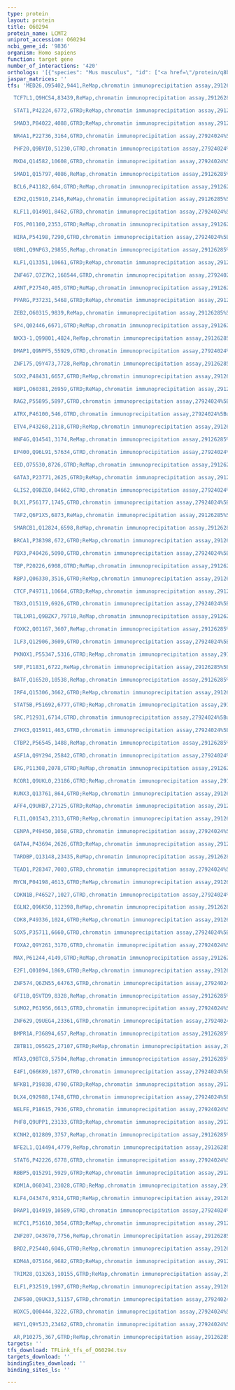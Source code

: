 ```yaml
---
type: protein
layout: protein
title: O60294
protein_name: LCMT2
uniprot_accession: O60294
ncbi_gene_id: '9836'
organism: Homo sapiens
function: target gene
number_of_interactions: '420'
orthologs: '[{"species": "Mus musculus", "id": ["<a href=\"/protein/q8byr1\">Q8BYR1</a>"]}, {"species": "Rattus norvegicus", "id": ["<a href=\"/protein/q5xia3\">Q5XIA3</a>"]}, {"species": "Danio rerio", "id": ["A8WHX0"]}]'
jaspar_matrices: ''
tfs: 'MED26,O95402,9441,ReMap,chromatin immunoprecipitation assay,29126285%5Buid%5D,No

  TCF7L1,Q9HCS4,83439,ReMap,chromatin immunoprecipitation assay,29126285%5Buid%5D,No

  STAT1,P42224,6772,GTRD;ReMap,chromatin immunoprecipitation assay,29126285%5Buid%5D+OR+27924024%5Buid%5D,No

  SMAD3,P84022,4088,GTRD;ReMap,chromatin immunoprecipitation assay,29126285%5Buid%5D+OR+27924024%5Buid%5D,No

  NR4A1,P22736,3164,GTRD,chromatin immunoprecipitation assay,27924024%5Buid%5D,No

  PHF20,Q9BVI0,51230,GTRD,chromatin immunoprecipitation assay,27924024%5Buid%5D,No

  MXD4,Q14582,10608,GTRD,chromatin immunoprecipitation assay,27924024%5Buid%5D,No

  SMAD1,Q15797,4086,ReMap,chromatin immunoprecipitation assay,29126285%5Buid%5D,No

  BCL6,P41182,604,GTRD;ReMap,chromatin immunoprecipitation assay,29126285%5Buid%5D+OR+27924024%5Buid%5D,No

  EZH2,Q15910,2146,ReMap,chromatin immunoprecipitation assay,29126285%5Buid%5D,No

  KLF11,O14901,8462,GTRD,chromatin immunoprecipitation assay,27924024%5Buid%5D,No

  FOS,P01100,2353,GTRD;ReMap,chromatin immunoprecipitation assay,29126285%5Buid%5D+OR+27924024%5Buid%5D,No

  HIRA,P54198,7290,GTRD,chromatin immunoprecipitation assay,27924024%5Buid%5D,No

  UBN1,Q9NPG3,29855,ReMap,chromatin immunoprecipitation assay,29126285%5Buid%5D,No

  KLF1,Q13351,10661,GTRD;ReMap,chromatin immunoprecipitation assay,29126285%5Buid%5D+OR+27924024%5Buid%5D,No

  ZNF467,Q7Z7K2,168544,GTRD,chromatin immunoprecipitation assay,27924024%5Buid%5D,No

  ARNT,P27540,405,GTRD;ReMap,chromatin immunoprecipitation assay,29126285%5Buid%5D+OR+27924024%5Buid%5D,No

  PPARG,P37231,5468,GTRD;ReMap,chromatin immunoprecipitation assay,29126285%5Buid%5D+OR+27924024%5Buid%5D,No

  ZEB2,O60315,9839,ReMap,chromatin immunoprecipitation assay,29126285%5Buid%5D,No

  SP4,Q02446,6671,GTRD;ReMap,chromatin immunoprecipitation assay,29126285%5Buid%5D+OR+27924024%5Buid%5D,No

  NKX3-1,Q99801,4824,ReMap,chromatin immunoprecipitation assay,29126285%5Buid%5D,No

  DMAP1,Q9NPF5,55929,GTRD,chromatin immunoprecipitation assay,27924024%5Buid%5D,No

  ZNF175,Q9Y473,7728,ReMap,chromatin immunoprecipitation assay,29126285%5Buid%5D,No

  SOX2,P48431,6657,GTRD;ReMap,chromatin immunoprecipitation assay,29126285%5Buid%5D+OR+27924024%5Buid%5D,No

  HBP1,O60381,26959,GTRD;ReMap,chromatin immunoprecipitation assay,29126285%5Buid%5D+OR+27924024%5Buid%5D,No

  RAG2,P55895,5897,GTRD,chromatin immunoprecipitation assay,27924024%5Buid%5D,No

  ATRX,P46100,546,GTRD,chromatin immunoprecipitation assay,27924024%5Buid%5D,No

  ETV4,P43268,2118,GTRD;ReMap,chromatin immunoprecipitation assay,29126285%5Buid%5D+OR+27924024%5Buid%5D,No

  HNF4G,Q14541,3174,ReMap,chromatin immunoprecipitation assay,29126285%5Buid%5D,No

  EP400,Q96L91,57634,GTRD,chromatin immunoprecipitation assay,27924024%5Buid%5D,No

  EED,O75530,8726,GTRD;ReMap,chromatin immunoprecipitation assay,29126285%5Buid%5D+OR+27924024%5Buid%5D,No

  GATA3,P23771,2625,GTRD;ReMap,chromatin immunoprecipitation assay,29126285%5Buid%5D+OR+27924024%5Buid%5D,No

  GLIS2,Q9BZE0,84662,GTRD,chromatin immunoprecipitation assay,27924024%5Buid%5D,No

  DLX1,P56177,1745,GTRD,chromatin immunoprecipitation assay,27924024%5Buid%5D,No

  TAF2,Q6P1X5,6873,ReMap,chromatin immunoprecipitation assay,29126285%5Buid%5D,No

  SMARCB1,Q12824,6598,ReMap,chromatin immunoprecipitation assay,29126285%5Buid%5D,No

  BRCA1,P38398,672,GTRD;ReMap,chromatin immunoprecipitation assay,29126285%5Buid%5D+OR+27924024%5Buid%5D,No

  PBX3,P40426,5090,GTRD,chromatin immunoprecipitation assay,27924024%5Buid%5D,No

  TBP,P20226,6908,GTRD;ReMap,chromatin immunoprecipitation assay,29126285%5Buid%5D+OR+27924024%5Buid%5D,No

  RBPJ,Q06330,3516,GTRD;ReMap,chromatin immunoprecipitation assay,29126285%5Buid%5D+OR+27924024%5Buid%5D,No

  CTCF,P49711,10664,GTRD;ReMap,chromatin immunoprecipitation assay,29126285%5Buid%5D+OR+27924024%5Buid%5D,No

  TBX3,O15119,6926,GTRD,chromatin immunoprecipitation assay,27924024%5Buid%5D,No

  TBL1XR1,Q9BZK7,79718,ReMap,chromatin immunoprecipitation assay,29126285%5Buid%5D,No

  FOXK2,Q01167,3607,ReMap,chromatin immunoprecipitation assay,29126285%5Buid%5D,No

  ILF3,Q12906,3609,GTRD,chromatin immunoprecipitation assay,27924024%5Buid%5D,No

  PKNOX1,P55347,5316,GTRD;ReMap,chromatin immunoprecipitation assay,29126285%5Buid%5D+OR+27924024%5Buid%5D,No

  SRF,P11831,6722,ReMap,chromatin immunoprecipitation assay,29126285%5Buid%5D,No

  BATF,Q16520,10538,ReMap,chromatin immunoprecipitation assay,29126285%5Buid%5D,No

  IRF4,Q15306,3662,GTRD;ReMap,chromatin immunoprecipitation assay,29126285%5Buid%5D+OR+27924024%5Buid%5D,No

  STAT5B,P51692,6777,GTRD;ReMap,chromatin immunoprecipitation assay,29126285%5Buid%5D+OR+27924024%5Buid%5D,No

  SRC,P12931,6714,GTRD,chromatin immunoprecipitation assay,27924024%5Buid%5D,No

  ZFHX3,Q15911,463,GTRD,chromatin immunoprecipitation assay,27924024%5Buid%5D,No

  CTBP2,P56545,1488,ReMap,chromatin immunoprecipitation assay,29126285%5Buid%5D,No

  ASF1A,Q9Y294,25842,GTRD,chromatin immunoprecipitation assay,27924024%5Buid%5D,No

  ERG,P11308,2078,GTRD;ReMap,chromatin immunoprecipitation assay,29126285%5Buid%5D+OR+27924024%5Buid%5D,No

  RCOR1,Q9UKL0,23186,GTRD;ReMap,chromatin immunoprecipitation assay,29126285%5Buid%5D+OR+27924024%5Buid%5D,No

  RUNX3,Q13761,864,GTRD;ReMap,chromatin immunoprecipitation assay,29126285%5Buid%5D+OR+27924024%5Buid%5D,No

  AFF4,Q9UHB7,27125,GTRD;ReMap,chromatin immunoprecipitation assay,29126285%5Buid%5D+OR+27924024%5Buid%5D,No

  FLI1,Q01543,2313,GTRD;ReMap,chromatin immunoprecipitation assay,29126285%5Buid%5D+OR+27924024%5Buid%5D,No

  CENPA,P49450,1058,GTRD,chromatin immunoprecipitation assay,27924024%5Buid%5D,No

  GATA4,P43694,2626,GTRD;ReMap,chromatin immunoprecipitation assay,29126285%5Buid%5D+OR+27924024%5Buid%5D,No

  TARDBP,Q13148,23435,ReMap,chromatin immunoprecipitation assay,29126285%5Buid%5D,No

  TEAD1,P28347,7003,GTRD,chromatin immunoprecipitation assay,27924024%5Buid%5D,No

  MYCN,P04198,4613,GTRD;ReMap,chromatin immunoprecipitation assay,29126285%5Buid%5D+OR+27924024%5Buid%5D,No

  CDKN1B,P46527,1027,GTRD,chromatin immunoprecipitation assay,27924024%5Buid%5D,No

  EGLN2,Q96KS0,112398,ReMap,chromatin immunoprecipitation assay,29126285%5Buid%5D,No

  CDK8,P49336,1024,GTRD;ReMap,chromatin immunoprecipitation assay,29126285%5Buid%5D+OR+27924024%5Buid%5D,No

  SOX5,P35711,6660,GTRD,chromatin immunoprecipitation assay,27924024%5Buid%5D,No

  FOXA2,Q9Y261,3170,GTRD,chromatin immunoprecipitation assay,27924024%5Buid%5D,No

  MAX,P61244,4149,GTRD;ReMap,chromatin immunoprecipitation assay,29126285%5Buid%5D+OR+27924024%5Buid%5D,No

  E2F1,Q01094,1869,GTRD;ReMap,chromatin immunoprecipitation assay,29126285%5Buid%5D+OR+27924024%5Buid%5D,No

  ZNF574,Q6ZN55,64763,GTRD,chromatin immunoprecipitation assay,27924024%5Buid%5D,No

  GFI1B,Q5VTD9,8328,ReMap,chromatin immunoprecipitation assay,29126285%5Buid%5D,No

  SUMO2,P61956,6613,GTRD,chromatin immunoprecipitation assay,27924024%5Buid%5D,No

  ZNF629,Q9UEG4,23361,GTRD,chromatin immunoprecipitation assay,27924024%5Buid%5D,No

  BMPR1A,P36894,657,ReMap,chromatin immunoprecipitation assay,29126285%5Buid%5D,No

  ZBTB11,O95625,27107,GTRD;ReMap,chromatin immunoprecipitation assay,29126285%5Buid%5D+OR+27924024%5Buid%5D,No

  MTA3,Q9BTC8,57504,ReMap,chromatin immunoprecipitation assay,29126285%5Buid%5D,No

  E4F1,Q66K89,1877,GTRD,chromatin immunoprecipitation assay,27924024%5Buid%5D,No

  NFKB1,P19838,4790,GTRD;ReMap,chromatin immunoprecipitation assay,29126285%5Buid%5D+OR+27924024%5Buid%5D,No

  DLX4,Q92988,1748,GTRD,chromatin immunoprecipitation assay,27924024%5Buid%5D,No

  NELFE,P18615,7936,GTRD,chromatin immunoprecipitation assay,27924024%5Buid%5D,No

  PHF8,Q9UPP1,23133,GTRD;ReMap,chromatin immunoprecipitation assay,29126285%5Buid%5D+OR+27924024%5Buid%5D,No

  KCNH2,Q12809,3757,ReMap,chromatin immunoprecipitation assay,29126285%5Buid%5D,No

  NFE2L1,Q14494,4779,ReMap,chromatin immunoprecipitation assay,29126285%5Buid%5D,No

  STAT6,P42226,6778,GTRD,chromatin immunoprecipitation assay,27924024%5Buid%5D,No

  RBBP5,Q15291,5929,GTRD;ReMap,chromatin immunoprecipitation assay,29126285%5Buid%5D+OR+27924024%5Buid%5D,No

  KDM1A,O60341,23028,GTRD;ReMap,chromatin immunoprecipitation assay,29126285%5Buid%5D+OR+27924024%5Buid%5D,No

  KLF4,O43474,9314,GTRD;ReMap,chromatin immunoprecipitation assay,29126285%5Buid%5D+OR+27924024%5Buid%5D,No

  DRAP1,Q14919,10589,GTRD,chromatin immunoprecipitation assay,27924024%5Buid%5D,No

  HCFC1,P51610,3054,GTRD;ReMap,chromatin immunoprecipitation assay,29126285%5Buid%5D+OR+27924024%5Buid%5D,No

  ZNF207,O43670,7756,ReMap,chromatin immunoprecipitation assay,29126285%5Buid%5D,No

  BRD2,P25440,6046,GTRD;ReMap,chromatin immunoprecipitation assay,29126285%5Buid%5D+OR+27924024%5Buid%5D,No

  KDM4A,O75164,9682,GTRD;ReMap,chromatin immunoprecipitation assay,29126285%5Buid%5D+OR+27924024%5Buid%5D,No

  TRIM28,Q13263,10155,GTRD;ReMap,chromatin immunoprecipitation assay,29126285%5Buid%5D+OR+27924024%5Buid%5D,No

  ELF1,P32519,1997,GTRD;ReMap,chromatin immunoprecipitation assay,29126285%5Buid%5D+OR+27924024%5Buid%5D,No

  ZNF580,Q9UK33,51157,GTRD,chromatin immunoprecipitation assay,27924024%5Buid%5D,No

  HOXC5,Q00444,3222,GTRD,chromatin immunoprecipitation assay,27924024%5Buid%5D,No

  HEY1,Q9Y5J3,23462,GTRD,chromatin immunoprecipitation assay,27924024%5Buid%5D,No

  AR,P10275,367,GTRD;ReMap,chromatin immunoprecipitation assay,29126285%5Buid%5D+OR+27924024%5Buid%5D,No'
targets: ''
tfs_download: TFLink_tfs_of_O60294.tsv
targets_download: ''
bindingSites_download: ''
binding_sites_ls: ''

---
```

